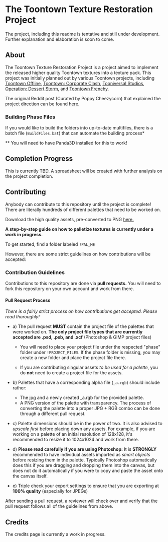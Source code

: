 # The Toontown Texture Restoration Project

The project, including this readme is tentative and still under development. Further explanation and elaboration is soon to come. 

## About
The Toontown Texture Restoration Project is a project aimed to implement the released higher quality Toontown textures into a texture pack. This project was initially planned out by various Toontown projects, including [Toontown Offline](https://ttoffline.com), [Toontown: Corporate Clash](https://corporateclash.net), [Tooniversal Studios](https://tooniversal.com), [Operation: Dessert Storm](https://opdessertstorm.com), and [Toontown Frenchy](https://toontownfrenchy.fr).

The original Reddit post (Curated by Poppy Cheezycorn) that explained the project direction can be found [here.](https://www.reddit.com/r/Toontown/comments/h0zmdo/psa_in_regards_to_getting_the_toontown_online_hd/)

### Building Phase Files
If you would like to build the folders into up-to-date multifiles, there is a batch file (``BuildFiles.bat``) that can automate the building process*

** You will need to have Panda3D installed for this to work!

## Completion Progress
This is currently TBD. A spreadsheet will be created with further analysis on the project completion.

## Contributing

Anybody can contribute to this repository until the project is complete! There are literally hundreds of different palettes that need to be worked on. 

Download the high quality assets, pre-converted to PNG [here.](https://drive.google.com/file/d/1vXA-7tqWvDlffZonwvI82_RA1FRx1gL3/view)

**A step-by-step guide on how to palletize textures is currently under a work in progress.**

To get started, find a folder labeled ``!PAL_ME`` 

However, there are some strict guidelines on how contributions will be accepted:

### Contribution Guidelines

Contributions to this repository are done via **pull requests.** You will need to fork this repository on your own account and work from there.

#### Pull Request Process

*There is a fairly strict process on how contributions get accepted. Please read thoroughly!* 

* a) The pull request **MUST** contain the project file of the palettes that were worked on.
**The only project file types that are currently accepted are .psd, .psb, and .xcf** (Photoshop & GIMP project files) 
  * You will need to place your project file under the respected "phase" folder under ``!PROJECT_FILES``. If the phase folder is missing, you may create a new folder and place the project file there.

  * If you are contributing singular assets *to be used for a palette*, you do **not** need to create a project file for the assets.

* b) Palettes that have a corresponding alpha file (``_a.rgb``) should include rather:
   * The jpg and a newly created _a.rgb for the provided palette.
   * A PNG version of the palette with transparency. The process of converting the palette into a proper JPG + RGB combo can be done through a different pull request. 

* c) Palette dimensions should be in the power of two. It is also  advised to *upscale first* before placing down any assets. For example, if you are working on a palette of an initial resolution of 128x128, it's recommended to resize it to 1024x1024 and work from there.

* d) **Please read carefully if you are using Photoshop:** It is __STRONGLY__ recommended to have individual assets imported as *smart objects* before resizing them in the palette. Typically Photoshop automatically does this if you are dragging and dropping them into the canvas, but does not do it automatically if you were to copy and paste the asset onto the canvas itself.

* e) Triple check your export settings to ensure that you are exporting at **100% quality** (especially for JPEGs)

After sending a pull request, a reviewer will check over and verify that the pull request follows all of the guidelines from above.

## Credits

The credits page is currently a work in progress.


